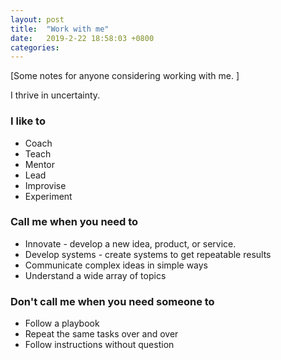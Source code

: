 ```yaml
---
layout: post
title:  "Work with me"
date:   2019-2-22 18:58:03 +0800
categories: 
---
```


[Some notes for anyone considering working with me. ]

I thrive in uncertainty.

### I like to
* Coach
* Teach
* Mentor
* Lead
* Improvise 
* Experiment


### Call me when you need to
* Innovate - develop a new idea, product, or service.
* Develop systems - create systems to get repeatable results
* Communicate complex ideas in simple ways
* Understand a wide array of topics 

### Don't call me when you need someone to 
* Follow a playbook
* Repeat the same tasks over and over
* Follow instructions without question







